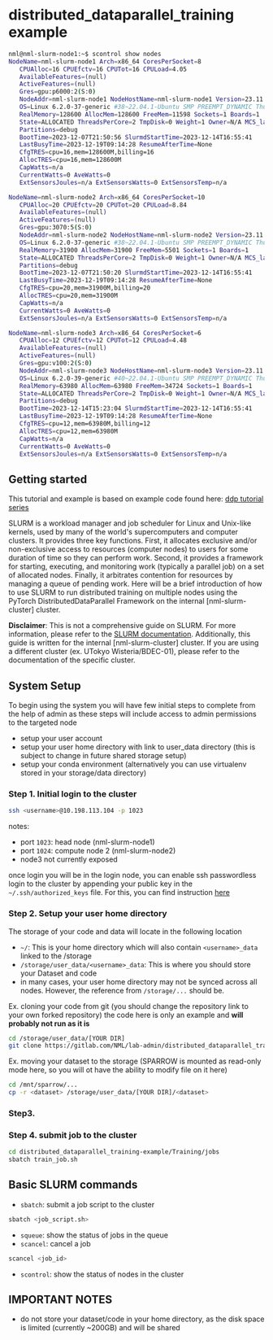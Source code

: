 # distributed_dataparallel_training example

```bash
nml@nml-slurm-node1:~$ scontrol show nodes
NodeName=nml-slurm-node1 Arch=x86_64 CoresPerSocket=8
   CPUAlloc=16 CPUEfctv=16 CPUTot=16 CPULoad=4.05
   AvailableFeatures=(null)
   ActiveFeatures=(null)
   Gres=gpu:p6000:2(S:0)
   NodeAddr=nml-slurm-node1 NodeHostName=nml-slurm-node1 Version=23.11.0
   OS=Linux 6.2.0-37-generic #38~22.04.1-Ubuntu SMP PREEMPT_DYNAMIC Thu Nov  2 18:01:13 UTC 2
   RealMemory=128600 AllocMem=128600 FreeMem=11598 Sockets=1 Boards=1
   State=ALLOCATED ThreadsPerCore=2 TmpDisk=0 Weight=1 Owner=N/A MCS_label=N/A
   Partitions=debug
   BootTime=2023-12-07T21:50:56 SlurmdStartTime=2023-12-14T16:55:41
   LastBusyTime=2023-12-19T09:14:28 ResumeAfterTime=None
   CfgTRES=cpu=16,mem=128600M,billing=16
   AllocTRES=cpu=16,mem=128600M
   CapWatts=n/a
   CurrentWatts=0 AveWatts=0
   ExtSensorsJoules=n/a ExtSensorsWatts=0 ExtSensorsTemp=n/a

NodeName=nml-slurm-node2 Arch=x86_64 CoresPerSocket=10
   CPUAlloc=20 CPUEfctv=20 CPUTot=20 CPULoad=8.84
   AvailableFeatures=(null)
   ActiveFeatures=(null)
   Gres=gpu:3070:5(S:0)
   NodeAddr=nml-slurm-node2 NodeHostName=nml-slurm-node2 Version=23.11.0
   OS=Linux 6.2.0-37-generic #38~22.04.1-Ubuntu SMP PREEMPT_DYNAMIC Thu Nov  2 18:01:13 UTC 2
   RealMemory=31900 AllocMem=31900 FreeMem=5501 Sockets=1 Boards=1
   State=ALLOCATED ThreadsPerCore=2 TmpDisk=0 Weight=1 Owner=N/A MCS_label=N/A
   Partitions=debug
   BootTime=2023-12-07T21:50:20 SlurmdStartTime=2023-12-14T16:55:41
   LastBusyTime=2023-12-19T09:14:28 ResumeAfterTime=None
   CfgTRES=cpu=20,mem=31900M,billing=20
   AllocTRES=cpu=20,mem=31900M
   CapWatts=n/a
   CurrentWatts=0 AveWatts=0
   ExtSensorsJoules=n/a ExtSensorsWatts=0 ExtSensorsTemp=n/a

NodeName=nml-slurm-node3 Arch=x86_64 CoresPerSocket=6
   CPUAlloc=12 CPUEfctv=12 CPUTot=12 CPULoad=4.48
   AvailableFeatures=(null)
   ActiveFeatures=(null)
   Gres=gpu:v100:2(S:0)
   NodeAddr=nml-slurm-node3 NodeHostName=nml-slurm-node3 Version=23.11.0
   OS=Linux 6.2.0-39-generic #40~22.04.1-Ubuntu SMP PREEMPT_DYNAMIC Thu Nov 16 10:53:04 UTC 2
   RealMemory=63980 AllocMem=63980 FreeMem=34724 Sockets=1 Boards=1
   State=ALLOCATED ThreadsPerCore=2 TmpDisk=0 Weight=1 Owner=N/A MCS_label=N/A
   Partitions=debug
   BootTime=2023-12-14T15:23:04 SlurmdStartTime=2023-12-14T16:55:41
   LastBusyTime=2023-12-19T09:14:28 ResumeAfterTime=None
   CfgTRES=cpu=12,mem=63980M,billing=12
   AllocTRES=cpu=12,mem=63980M
   CapWatts=n/a
   CurrentWatts=0 AveWatts=0
   ExtSensorsJoules=n/a ExtSensorsWatts=0 ExtSensorsTemp=n/a
```

## Getting started

This tutorial and example is based on example code found here: [ddp tutorial series](https://github.com/pytorch/examples/tree/main/distributed/ddp-tutorial-series)

SLURM is a workload manager and job scheduler for Linux and Unix-like kernels, used by many of the world's supercomputers 
and computer clusters. It provides three key functions. First, it allocates exclusive and/or non-exclusive access to resources 
(computer nodes) to users for some duration of time so they can perform work. Second, it provides a framework for starting, 
executing, and monitoring work (typically a parallel job) on a set of allocated nodes. Finally, it arbitrates contention 
for resources by managing a queue of pending work. Here will be a brief introduction of how to use SLURM to run 
distributed training on multiple nodes using the PyTorch DistributedDataParallel Framework on the internal 
[nml-slurm-cluster] cluster.

**Disclaimer**: This is not a comprehensive guide on SLURM. For more information, please refer to the [SLURM documentation](https://slurm.schedmd.com/overview.html). Additionally, this guide is written for the internal [nml-slurm-cluster] cluster. If you are using a different cluster (ex. UTokyo Wisteria/BDEC-01), please refer to the documentation of the specific cluster.

## System Setup
To begin using the system you will have few initial steps to complete from the help of admin as these steps will include 
access to admin permissions to the targeted node
- setup your user account
- setup your user home directory with link to user_data directory (this is subject to change in future shared storage setup)
- setup your conda environment (alternatively you can use virtualenv stored in your storage/data directory)

### Step 1. Initial login to the cluster
```bash
ssh <username>@10.198.113.104 -p 1023
```
notes:
- port `1023`: head node (nml-slurm-node1)
- port `1024`: compute node 2 (nml-slurm-node2) 
- node3 not currently exposed

once login you will be in the login node, you can enable ssh passwordless login to the cluster by appending your public key
in the `~/.ssh/authorized_keys` file. For this, you can find instruction [here](https://www.ssh.com/academy/ssh/copy-id)


### Step 2. Setup your user home directory
The storage of your code and data will locate in the following location
- `~/`: This is your home directory which will also contain `<username>_data` linked to the /storage
- `/storage/user_data/<username>_data`: This is where you should store your Dataset and code
- in many cases, your user home directory may not be synced across all nodes. However, the reference from `/storage/...`
should be.

Ex. cloning your code from git (you should change the repository link to your own forked repository)
the code here is only an example and **will probably not run as it is**
```bash
cd /storage/user_data/[YOUR DIR]
git clone https://gitlab.com/NML/lab-admin/distributed_dataparallel_training-example.git
```

Ex. moving your dataset to the storage (SPARROW is mounted as read-only mode here, so you will ot have the ability to 
modify file on it here)
```bash
cd /mnt/sparrow/...
cp -r <dataset> /storage/user_data/[YOUR DIR]/<dataset>
```

### Step3. 


### Step 4. submit job to the cluster
```bash
cd distributed_dataparallel_training-example/Training/jobs
sbatch train_job.sh
```


## Basic SLURM commands 
- `sbatch`: submit a job script to the cluster
```bash
sbatch <job_script.sh>
```
- `squeue`: show the status of jobs in the queue
- `scancel`: cancel a job
```bash
scancel <job_id>
```
- `scontrol`: show the status of nodes in the cluster


## IMPORTANT NOTES
- do not store your dataset/code in your home directory, as the disk space is limited (currently ~200GB) and will be shared
